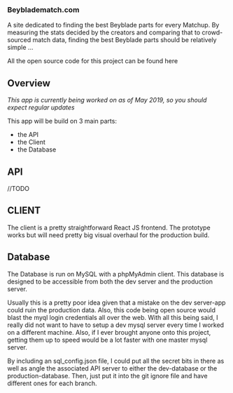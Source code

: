 ### Beybladematch.com
A site dedicated to finding the best Beyblade parts for every Matchup. By measuring the stats decided by the creators and comparing that to crowd-sourced match data, finding the best Beyblade parts should be relatively simple ...

All the open source code for this project can be found here

## Overview
*This app is currently being worked on as of May 2019, so you should expect regular updates*


This app will be build on 3 main parts:
 - the API
 - the Client
 - the Database

## API
//TODO

## CLIENT
The client is a pretty straightforward React JS frontend. The prototype works but will need pretty big visual overhaul for the production build.

## Database
The Database is run on MySQL with a phpMyAdmin client. This database is designed to be accessible from both the dev server and the production server.

Usually this is a pretty poor idea given that a mistake on the dev server-app could ruin the production data. Also, this code being open source would blast the myql login credentials all over the web. With all this being said, I really did not want to have to setup a dev mysql server every time I worked on a different machine. Also, if I ever brought anyone onto this project, getting them up to speed would be a lot faster with one master mysql server.

By including an sql_config.json file, I could put all the secret bits in there as well as angle the associated API server to either the dev-database or the production-database. Then, just put it into the git ignore file and have different ones for each branch.
